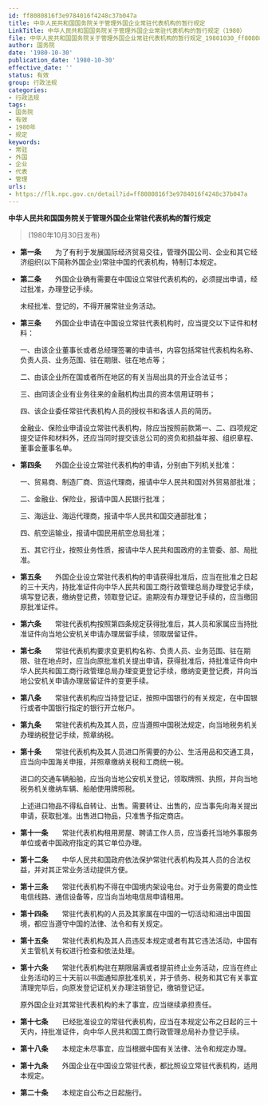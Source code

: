 ```yaml
---
id: ff8080816f3e9784016f4248c37b047a
title: 中华人民共和国国务院关于管理外国企业常驻代表机构的暂行规定
LinkTitle: 中华人民共和国国务院关于管理外国企业常驻代表机构的暂行规定（1980）
file: 中华人民共和国国务院关于管理外国企业常驻代表机构的暂行规定_19801030_ff8080816f3e9784016f4248c37b047a.docx
author: 国务院
date: '1980-10-30'
publication_date: '1980-10-30'
effective_date: ''
status: 有效
group: 行政法规
categories:
- 行政法规
tags:
- 国务院
- 有效
- 1980年
- 规定
keywords:
- 常驻
- 外国
- 企业
- 代表
- 管理
urls:
- https://flk.npc.gov.cn/detail?id=ff8080816f3e9784016f4248c37b047a
---
```


**中华人民共和国国务院关于管理外国企业常驻代表机构的暂行规定**

> (1980年10月30日发布)

- **第一条**　　为了有利于发展国际经济贸易交往，管理外国公司、企业和其它经济组织(以下简称外国企业)常驻中国的代表机构，特制订本规定。

- **第二条**　　外国企业确有需要在中国设立常驻代表机构的，必须提出申请，经过批准，办理登记手续。

  未经批准、登记的，不得开展常驻业务活动。

- **第三条**　　外国企业申请在中国设立常驻代表机构时，应当提交以下证件和材料：

  一、由该企业董事长或者总经理签署的申请书，内容包括常驻代表机构名称、负责人员、业务范围、驻在期限、驻在地点等；

  二、由该企业所在国或者所在地区的有关当局出具的开业合法证书；

  三、由同该企业有业务往来的金融机构出具的资本信用证明书；

  四、该企业委任常驻代表机构人员的授权书和各该人员的简历。

  金融业、保险业申请设立常驻代表机构，除应当按照前款第一、二、四项规定提交证件和材料外，还应当同时提交该总公司的资负和损益年报、组织章程、董事会董事名单。

- **第四条**　　外国企业设立常驻代表机构的申请，分别由下列机关批准：

  一、贸易商、制造厂商、货运代理商，报请中华人民共和国对外贸易部批准；

  二、金融业、保险业，报请中国人民银行批准；

  三、海运业、海运代理商，报请中华人民共和国交通部批准；

  四、航空运输业，报请中国民用航空总局批准；

  五、其它行业，按照业务性质，报请中华人民共和国政府的主管委、部、局批准。

- **第五条**　　外国企业设立常驻代表机构的申请获得批准后，应当在批准之日起的三十天内，持批准证件向中华人民共和国工商行政管理总局办理登记手续，填写登记表，缴纳登记费，领取登记证。逾期没有办理登记手续的，应当缴回原批准证件。

- **第六条**　　常驻代表机构按照第四条规定获得批准后，其人员和家属应当持批准证件向当地公安机关申请办理居留手续，领取居留证件。

- **第七条**　　常驻代表机构要求变更机构名称、负责人员、业务范围、驻在期限、驻在地点时，应当向原批准机关提出申请，获得批准后，持批准证件向中华人民共和国工商行政管理总局办理变更登记手续，缴纳变更登记费，并向当地公安机关申请办理居留证件的变更手续。

- **第八条**　　常驻代表机构应当持登记证，按照中国银行的有关规定，在中国银行或者中国银行指定的银行开立帐户。

- **第九条**　　常驻代表机构及其人员，应当遵照中国税法规定，向当地税务机关办理纳税登记手续，照章纳税。

- **第十条**　　常驻代表机构及其人员进口所需要的办公、生活用品和交通工具，应当向中国海关申报，并照章缴纳关税和工商统一税。

  进口的交通车辆船舶，应当向当地公安机关登记，领取牌照、执照，并向当地税务机关缴纳车辆、船舶使用牌照税。

  上述进口物品不得私自转让、出售。需要转让、出售的，应当事先向海关提出申请，获取批准。出售进口物品，只准售予指定商店。

- **第十一条**　　常驻代表机构租用房屋、聘请工作人员，应当委托当地外事服务单位或者中国政府指定的其它单位办理。

- **第十二条**　　中华人民共和国政府依法保护常驻代表机构及其人员的合法权益，并对其正常业务活动提供方便。

- **第十三条**　　常驻代表机构不得在中国境内架设电台。对于业务需要的商业性电信线路、通信设备等，应当向当地电信局申请租用。

- **第十四条**　　常驻代表机构的人员及其家属在中国的一切活动和进出中国国境，都应当遵守中国的法律、法令和有关规定。

- **第十五条**　　常驻代表机构及其人员违反本规定或者有其它违法活动，中国有关主管机关有权进行检查和依法处理。

- **第十六条**　　常驻代表机构驻在期限届满或者提前终止业务活动，应当在终止业务活动的三十天前以书面通知原批准机关，并于债务、税务和其它有关事宜清理完毕后，向原发登记证机关办理注销登记，缴销登记证。

  原外国企业对其常驻代表机构的未了事宜，应当继续承担责任。

- **第十七条**　　已经批准设立的常驻代表机构，应当在本规定公布之日起的三十天内，持批准证件，向中华人民共和国工商行政管理总局补办登记手续。

- **第十八条**　　本规定未尽事宜，应当根据中国有关法律、法令和规定办理。

- **第十九条**　　外国企业在中国设立常驻代表，都比照设立常驻代表机构，适用本规定。

- **第二十条**　　本规定自公布之日起施行。
